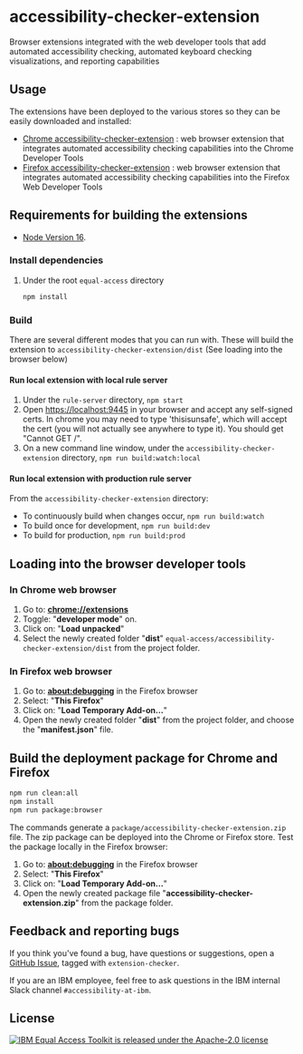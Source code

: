 # accessibility-checker-extension

Browser extensions integrated with the web developer tools that add automated accessibility checking, automated keyboard checking visualizations, and reporting capabilities

## Usage

The extensions have been deployed to the various stores so they can be easily downloaded and installed:

* [Chrome accessibility-checker-extension](https://chrome.google.com/webstore/detail/ibm-equal-access-accessib/lkcagbfjnkomcinoddgooolagloogehp) : web browser extension that integrates automated accessibility checking capabilities into the Chrome Developer Tools
* [Firefox accessibility-checker-extension](https://addons.mozilla.org/en-US/firefox/addon/accessibility-checker/) : web browser extension that integrates automated accessibility checking capabilities into the Firefox Web Developer Tools
  
## Requirements for building the extensions

* [Node Version 16](https://nodejs.org/en/download/).

### Install dependencies

1. Under the root `equal-access` directory

    ```bash
    npm install
    ```

### Build

There are several different modes that you can run with. These will build the extension to `accessibility-checker-extension/dist` (See loading into the browser below)

#### Run local extension with local rule server

1. Under the `rule-server` directory, `npm start`
2. Open [https://localhost:9445](https://localhost:9445) in your browser and accept any self-signed certs. In chrome you may need to type 'thisisunsafe', which will accept the cert (you will not actually see anywhere to type it). You should get "Cannot GET /".
3. On a new command line window, under the `accessibility-checker-extension` directory, `npm run build:watch:local`

#### Run local extension with production rule server

From the `accessibility-checker-extension` directory:

* To continuously build when changes occur, `npm run build:watch`
* To build once for development, `npm run build:dev`
* To build for production, `npm run build:prod`

## Loading into the browser developer tools

### In Chrome web browser

1. Go to: [**chrome://extensions**](chrome://extensions)
2. Toggle: "**developer mode**" on.
3. Click on: "**Load unpacked**"
4. Select the newly created folder "**dist**" ```equal-access/accessibility-checker-extension/dist``` from the project folder.

### In Firefox web browser

1. Go to: [**about:debugging**](about:debugging) in the Firefox browser
2. Select: "**This Firefox**"
3. Click on: "**Load Temporary Add-on…**"
4. Open the newly created folder "**dist**" from the project folder, and choose the "**manifest.json**" file.

## Build the deployment package for Chrome and Firefox

```bash
npm run clean:all
npm install
npm run package:browser
```

The commands generate a `package/accessibility-checker-extension.zip` file. The zip package can be deployed into the Chrome or Firefox store. Test the package locally in the Firefox browser:

1. Go to: [**about:debugging**](about:debugging) in the Firefox browser
2. Select: "**This Firefox**"
3. Click on: "**Load Temporary Add-on…**"
4. Open the newly created package file "**accessibility-checker-extension.zip**" from the package folder.  

## Feedback and reporting bugs

If you think you've found a bug, have questions or suggestions, open a [GitHub Issue](https://github.com/IBMa/equal-access/issues?q=is%3Aopen+is%3Aissue+label%3Aextension-checker), tagged with `extension-checker`.

If you are an IBM employee, feel free to ask questions in the IBM internal Slack channel `#accessibility-at-ibm`.

## License

[![IBM Equal Access Toolkit is released under the Apache-2.0 license](https://img.shields.io/badge/license-Apache--2.0-blue.svg)](./LICENSE)

